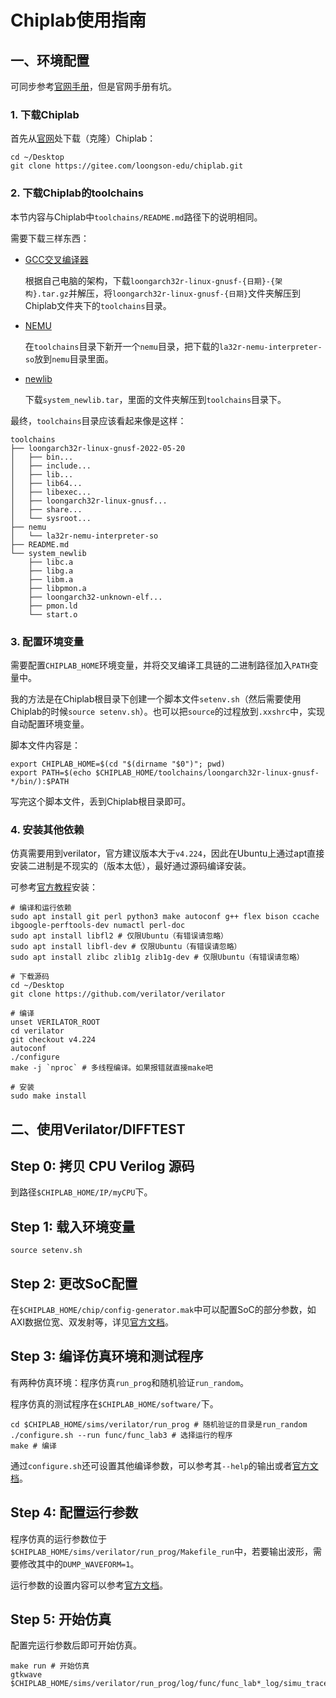 # Chiplab使用指南

## 一、环境配置

可同步参考[官网手册](https://chiplab.readthedocs.io/zh/latest/Quick-Start.html)，但是官网手册有坑。

### 1. 下载Chiplab

首先从[官网](https://gitee.com/loongson-edu/chiplab/)处下载（克隆）Chiplab：

```shell
cd ~/Desktop
git clone https://gitee.com/loongson-edu/chiplab.git
```

### 2. 下载Chiplab的toolchains

本节内容与Chiplab中`toolchains/README.md`路径下的说明相同。

需要下载三样东西：

- [GCC交叉编译器](https://gitee.com/loongson-edu/la32r-toolchains/releases)
  
  根据自己电脑的架构，下载`loongarch32r-linux-gnusf-{日期}-{架构}.tar.gz`并解压，将`loongarch32r-linux-gnusf-{日期}`文件夹解压到Chiplab文件夹下的`toolchains`目录。

- [NEMU](https://gitee.com/wwt_panache/la32r-nemu/releases)

  在`toolchains`目录下新开一个`nemu`目录，把下载的`la32r-nemu-interpreter-so`放到`nemu`目录里面。

- [newlib](https://gitee.com/chenzes/la32r-newlib/releases/tag/newlib)

  下载`system_newlib.tar`，里面的文件夹解压到`toolchains`目录下。

最终，`toolchains`目录应该看起来像是这样：

```plain
toolchains
├── loongarch32r-linux-gnusf-2022-05-20
│   ├── bin...
│   ├── include...
│   ├── lib...
│   ├── lib64...
│   ├── libexec...
│   ├── loongarch32r-linux-gnusf...
│   ├── share...
│   └── sysroot...
├── nemu
│   └── la32r-nemu-interpreter-so
├── README.md
└── system_newlib
    ├── libc.a
    ├── libg.a
    ├── libm.a
    ├── libpmon.a
    ├── loongarch32-unknown-elf...
    ├── pmon.ld
    └── start.o
```

### 3. 配置环境变量

需要配置`CHIPLAB_HOME`环境变量，并将交叉编译工具链的二进制路径加入`PATH`变量中。

我的方法是在Chiplab根目录下创建一个脚本文件`setenv.sh`（然后需要使用Chiplab的时候`source setenv.sh`）。也可以把`source`的过程放到`.xxshrc`中，实现自动配置环境变量。

脚本文件内容是：

```shell
export CHIPLAB_HOME=$(cd "$(dirname "$0")"; pwd)
export PATH=$(echo $CHIPLAB_HOME/toolchains/loongarch32r-linux-gnusf-*/bin/):$PATH 
```

写完这个脚本文件，丢到Chiplab根目录即可。

### 4. 安装其他依赖

仿真需要用到verilator，官方建议版本大于`v4.224`，因此在Ubuntu上通过apt直接安装二进制是不现实的（版本太低），最好通过源码编译安装。

可参考[官方教程](https://verilator.org/guide/latest/install.html)安装：

```shell
# 编译和运行依赖
sudo apt install git perl python3 make autoconf g++ flex bison ccache ibgoogle-perftools-dev numactl perl-doc
sudo apt install libfl2 # 仅限Ubuntu（有错误请忽略）
sudo apt install libfl-dev # 仅限Ubuntu（有错误请忽略）
sudo apt install zlibc zlib1g zlib1g-dev # 仅限Ubuntu（有错误请忽略）

# 下载源码
cd ~/Desktop
git clone https://github.com/verilator/verilator

# 编译
unset VERILATOR_ROOT
cd verilator
git checkout v4.224
autoconf
./configure
make -j `nproc` # 多线程编译。如果报错就直接make吧

# 安装
sudo make install
```

## 二、使用Verilator/DIFFTEST

## Step 0: 拷贝 CPU Verilog 源码

到路径`$CHIPLAB_HOME/IP/myCPU`下。

## Step 1: 载入环境变量

```shell
source setenv.sh
```

## Step 2: 更改SoC配置

在`$CHIPLAB_HOME/chip/config-generator.mak`中可以配置SoC的部分参数，如AXI数据位宽、双发射等，详见[官方文档](https://chiplab.readthedocs.io/zh/latest/Simulation/verilator.html#soc)。

## Step 3: 编译仿真环境和测试程序

有两种仿真环境：程序仿真`run_prog`和随机验证`run_random`。

程序仿真的测试程序在`$CHIPLAB_HOME/software/`下。

```shell
cd $CHIPLAB_HOME/sims/verilator/run_prog # 随机验证的目录是run_random
./configure.sh --run func/func_lab3 # 选择运行的程序
make # 编译
```

通过`configure.sh`还可设置其他编译参数，可以参考其`--help`的输出或者[官方文档](https://chiplab.readthedocs.io/zh/latest/Simulation/verilator.html#id1)。

## Step 4: 配置运行参数

程序仿真的运行参数位于`$CHIPLAB_HOME/sims/verilator/run_prog/Makefile_run`中，若要输出波形，需要修改其中的`DUMP_WAVEFORM=1`。

运行参数的设置内容可以参考[官方文档](https://chiplab.readthedocs.io/zh/latest/Simulation/verilator.html#id2)。

## Step 5: 开始仿真

配置完运行参数后即可开始仿真。

```shell
make run # 开始仿真
gtkwave $CHIPLAB_HOME/sims/verilator/run_prog/log/func/func_lab*_log/simu_trace.fst
```
